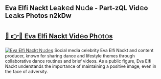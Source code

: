 ## Eva Elfi Nackt Le𝚊k𝚎d N𝚞𝚍e - Part-zQL Vid𝚎o Le𝚊ks Photos n2kDw

# <h2><a href="http://fb3eul.evod.top/?m=Eva+Elfi+Nackt">🔗 👉🔴 Eva Elfi Nackt Vid𝚎o Ph𝚘t𝚘s</a></h2>

[![Eva Elfi Nackt N𝚞d𝚎s](https://i.imgur.com/8V9OHl7.gif)](http://fb3eul.evod.top/?m=Eva+Elfi+Nackt)
Social media celebrity Eva Elfi Nackt and content producer, known for sharing dance and lifestyle themes through collaborative dance routines and brief videos. As a public figure, Eva Elfi Nackt understands the importance of maintaining a positive image, even in the face of adversity. 
